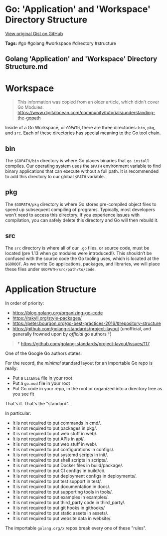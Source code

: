 # Go: 'Application' and 'Workspace' Directory Structure 

[View original Gist on GitHub](https://gist.github.com/Integralist/206e546da66cf1a0dba6583f87b9e1ed)

**Tags:** #go #golang #workspace #directory #structure

## Golang 'Application' and 'Workspace' Directory Structure.md

# Workspace 

> This information was copied from an older article, which didn't cover Go Modules.  
> https://www.digitalocean.com/community/tutorials/understanding-the-gopath

Inside of a Go Workspace, or `GOPATH`, there are three directories: `bin`, `pkg`, and `src`. Each of these directories has special meaning to the Go tool chain.

## bin

The `$GOPATH/bin` directory is where Go places binaries that `go install` compiles. Our operating system uses the `$PATH` environment variable to find binary applications that can execute without a full path. It is recommended to add this directory to our global `$PATH` variable.

## pkg

The `$GOPATH/pkg` directory is where Go stores pre-compiled object files to speed up subsequent compiling of programs. Typically, most developers won’t need to access this directory. If you experience issues with compilation, you can safely delete this directory and Go will then rebuild it.

## src

The `src` directory is where all of our `.go` files, or source code, must be located (pre 1.13 when go modules were introduced!). This shouldn’t be confused with the source code the Go tooling uses, which is located at the `$GOROOT`. As we write Go applications, packages, and libraries, we will place these files under `$GOPATH/src/path/to/code`.

# Application Structure

In order of priority:

- https://blog.golang.org/organizing-go-code
- https://rakyll.org/style-packages/
- https://peter.bourgon.org/go-best-practices-2016/#repository-structure
- https://github.com/golang-standards/project-layout (unofficial, and generally frowned upon by _official_ go authors †)

> † https://github.com/golang-standards/project-layout/issues/117

One of the Google Go authors states:

For the record, the _minimal_ standard layout for an importable Go repo is really:

- Put a `LICENSE` file in your root
- Put a `go.mod` file in your root
- Put Go code in your repo, in the root or organized into a directory tree as you see fit

That's it. That's the "standard".

In particular:

- It is not required to put commands in cmd/.
- It is not required to put packages in pkg/.
- It is not required to put web stuff in web/.
- It is not required to put APIs in api/.
- It is not required to put web stuff in web/.
- It is not required to put configurations in configs/.
- It is not required to put systemd scripts in init/.
- It is not required to put shell scripts in scripts/.
- It is not required to put Docker files in build/package/.
- It is not required to put CI configs in build/ci/.
- It is not required to put deployment configs in deployments/.
- It is not required to put test support in test/.
- It is not required to put documentation in docs/.
- It is not required to put supporting tools in tools/.
- It is not required to put examples in examples/.
- It is not required to put third_party code in third_party/.
- It is not required to put git hooks in githooks/
- It is not required to put static assets in assets/.
- It is not required to put website data in website/.

The importable `golang.org/x` repos break every one of these "rules".

